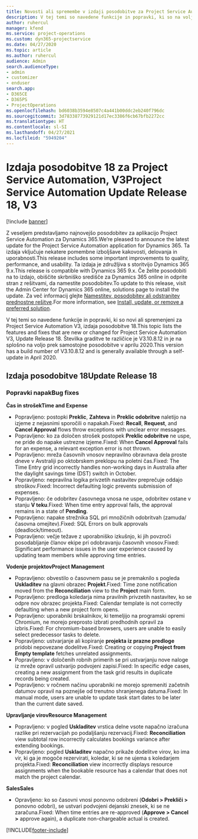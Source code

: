 ```yaml
---
title: Novosti ali spremembe v izdaji posodobitve za Project Service Automation 18, V3
description: V tej temi so navedene funkcije in popravki, ki so na voljo za Project Service Automation V3, izdaja posodobitve 18.
author: ruhercul
manager: kfend
ms.service: project-operations
ms.custom: dyn365-projectservice
ms.date: 04/27/2020
ms.topic: article
ms.author: ruhercul
audience: Admin
search.audienceType:
- admin
- customizer
- enduser
search.app:
- D365CE
- D365PS
- ProjectOperations
ms.openlocfilehash: bd6038b3594e8507c4a441b00ddc2eb240f796dc
ms.sourcegitcommit: 3d78338773929121d17ec3386f6cb67bfb2272cc
ms.translationtype: HT
ms.contentlocale: sl-SI
ms.lasthandoff: 04/27/2021
ms.locfileid: "5949204"
---
```

# <a name="project-service-automation-update-release-18-v3"></a><span data-ttu-id="42cf7-103">Izdaja posodobitve 18 za Project Service Automation, V3</span><span class="sxs-lookup"><span data-stu-id="42cf7-103">Project Service Automation Update Release 18, V3</span></span>

[!include [banner](../includes/psa-now-project-operations.md)]

<span data-ttu-id="42cf7-104">Z veseljem predstavljamo najnovejšo posodobitev za aplikacijo Project Service Automation za Dynamics 365.</span><span class="sxs-lookup"><span data-stu-id="42cf7-104">We’re pleased to announce the latest update for the Project Service Automation application for Dynamics 365.</span></span> <span data-ttu-id="42cf7-105">Ta izdaja vključuje nekatere pomembne izboljšave kakovosti, delovanja in uporabnosti.</span><span class="sxs-lookup"><span data-stu-id="42cf7-105">This release includes some important improvements to quality, performance, and usability.</span></span> <span data-ttu-id="42cf7-106">Ta izdaja je združljiva s storitvijo Dynamics 365 9.x.</span><span class="sxs-lookup"><span data-stu-id="42cf7-106">This release is compatible with Dynamics 365 9.x.</span></span> <span data-ttu-id="42cf7-107">Če želite posodobiti na to izdajo, obiščite skrbniško središče za Dynamics 365 online in odprite stran z rešitvami, da namestite posodobitev.</span><span class="sxs-lookup"><span data-stu-id="42cf7-107">To update to this release, visit the Admin Center for Dynamics 365 online, solutions page to install the update.</span></span> <span data-ttu-id="42cf7-108">Za več informacij glejte [Namestitev, posodobitev ali odstranitev prednostne rešitve](/power-platform/admin/install-remove-preferred-solution).</span><span class="sxs-lookup"><span data-stu-id="42cf7-108">For more information, see [Install, update, or remove a preferred solution](/power-platform/admin/install-remove-preferred-solution).</span></span>

<span data-ttu-id="42cf7-109">V tej temi so navedene funkcije in popravki, ki so novi ali spremenjeni za Project Service Automation V3, izdaja posodobitve 18.</span><span class="sxs-lookup"><span data-stu-id="42cf7-109">This topic lists the features and fixes that are new or changed for Project Service Automation V3, Update Release 18.</span></span> <span data-ttu-id="42cf7-110">Številka graditve te različice je V3.10.8.12 in je na splošno na voljo prek samostojne posodobitve v aprilu 2020.</span><span class="sxs-lookup"><span data-stu-id="42cf7-110">This version has a build number of V3.10.8.12 and is generally available through a self-update in April 2020.</span></span>

## <a name="update-release-18"></a><span data-ttu-id="42cf7-111">Izdaja posodobitve 18</span><span class="sxs-lookup"><span data-stu-id="42cf7-111">Update Release 18</span></span>

### <a name="bug-fixes"></a><span data-ttu-id="42cf7-112">Popravki napak</span><span class="sxs-lookup"><span data-stu-id="42cf7-112">Bug fixes</span></span>

<span data-ttu-id="42cf7-113">**Čas in strošek**</span><span class="sxs-lookup"><span data-stu-id="42cf7-113">**Time and Expense**</span></span>

- <span data-ttu-id="42cf7-114">Popravljeno: postopki **Preklic**, **Zahteva** in **Preklic odobritve** naletijo na izjeme z nejasnimi sporočili o napakah.</span><span class="sxs-lookup"><span data-stu-id="42cf7-114">Fixed: **Recall**, **Request**, and **Cancel Approval** flows throw exceptions with unclear error messages.</span></span>
- <span data-ttu-id="42cf7-115">Popravljeno: ko za določen strošek postopek **Preklic odobritve** ne uspe, ne pride do napake ustrezne izjeme.</span><span class="sxs-lookup"><span data-stu-id="42cf7-115">Fixed: When **Cancel Approval** fails for an expense, a relevant exception error is not thrown.</span></span>
- <span data-ttu-id="42cf7-116">Popravljeno: mreža časovnih vnosov nepravilno obravnava dela proste dneve v Avstraliji po oktobrskem preklopu na poletni čas.</span><span class="sxs-lookup"><span data-stu-id="42cf7-116">Fixed: The Time Entry grid incorrectly handles non-working days in Australia after the daylight savings time (DST) switch in October.</span></span>
- <span data-ttu-id="42cf7-117">Popravljeno: nepravilna logika privzetih nastavitev preprečuje oddajo stroškov.</span><span class="sxs-lookup"><span data-stu-id="42cf7-117">Fixed: Incorrect defaulting logic prevents submission of expenses.</span></span>
- <span data-ttu-id="42cf7-118">Popravljeno: če odobritev časovnega vnosa ne uspe, odobritev ostane v stanju **V teku**.</span><span class="sxs-lookup"><span data-stu-id="42cf7-118">Fixed: When time entry approval fails, the approval remains in a state of **Pending**.</span></span>
- <span data-ttu-id="42cf7-119">Popravljeno: napake strežnika SQL pri množičnih odobritvah (zamuda/časovna omejitev).</span><span class="sxs-lookup"><span data-stu-id="42cf7-119">Fixed: SQL Errors on bulk approvals (deadlock/timeout).</span></span>
- <span data-ttu-id="42cf7-120">Popravljeno: večje težave z uporabniško izkušnjo, ki jih povzroči posodabljanje članov ekipe pri odobravanju časovnih vnosov.</span><span class="sxs-lookup"><span data-stu-id="42cf7-120">Fixed: Significant performance issues in the user experience caused by updating team members while approving time entries.</span></span>

<span data-ttu-id="42cf7-121">**Vodenje projektov**</span><span class="sxs-lookup"><span data-stu-id="42cf7-121">**Project Management**</span></span>

- <span data-ttu-id="42cf7-122">Popravljeno: obvestilo o časovnem pasu se je premaknilo s pogleda **Uskladitev** na glavni obrazec **Projekt**.</span><span class="sxs-lookup"><span data-stu-id="42cf7-122">Fixed: Time zone notification moved from the **Reconciliation** view to the **Project** main form.</span></span>
- <span data-ttu-id="42cf7-123">Popravljeno: predloga koledarja nima pravilnih privzetih nastavitev, ko se odpre nov obrazec projekta.</span><span class="sxs-lookup"><span data-stu-id="42cf7-123">Fixed: Calendar template is not correctly defaulting when a new project form opens.</span></span>
- <span data-ttu-id="42cf7-124">Popravljeno: uporabniki brskalnikov, ki temeljijo na programski opremi Chromium, ne morejo preprosto izbrati predhodnih opravil za izbris.</span><span class="sxs-lookup"><span data-stu-id="42cf7-124">Fixed: For chromium-based browsers, users are unable to easily select predecessor tasks to delete.</span></span>
- <span data-ttu-id="42cf7-125">Popravljeno: ustvarjanje ali kopiranje **projekta iz prazne predloge** pridobi nepovezane dodelitve.</span><span class="sxs-lookup"><span data-stu-id="42cf7-125">Fixed: Creating or copying **Project from Empty template** fetches unrelated assignments.</span></span>
- <span data-ttu-id="42cf7-126">Popravljeno: v določenih robnih primerih se pri ustvarjanju nove naloge iz mreže opravil ustvarijo podvojeni zapisi.</span><span class="sxs-lookup"><span data-stu-id="42cf7-126">Fixed: In specific edge cases, creating a new assignment from the task grid results in duplicate records being created.</span></span>
- <span data-ttu-id="42cf7-127">Popravljeno: v ročnem načinu uporabniki ne morejo spremeniti začetnih datumov opravil na poznejše od trenutno shranjenega datuma.</span><span class="sxs-lookup"><span data-stu-id="42cf7-127">Fixed: In manual mode, users are unable to update task start dates to be later than the current date saved.</span></span>

<span data-ttu-id="42cf7-128">**Upravljanje virov**</span><span class="sxs-lookup"><span data-stu-id="42cf7-128">**Resource Management**</span></span>

- <span data-ttu-id="42cf7-129">Popravljeno: v pogled **Uskladitev** vrstica delne vsote napačno izračuna razlike pri rezervacijah po podaljšanju rezervacij.</span><span class="sxs-lookup"><span data-stu-id="42cf7-129">Fixed: **Reconciliation** view subtotal row incorrectly calculates bookings variance after extending bookings.</span></span>
- <span data-ttu-id="42cf7-130">Popravljeno: pogled **Uskladitev** napačno prikaže dodelitve virov, ko ima vir, ki ga je mogoče rezervirati, koledar, ki se ne ujema s koledarjem projekta.</span><span class="sxs-lookup"><span data-stu-id="42cf7-130">Fixed: **Reconciliation** view incorrectly displays resource assignments when the bookable resource has a calendar that does not match the project calendar.</span></span>

<span data-ttu-id="42cf7-131">**Sales**</span><span class="sxs-lookup"><span data-stu-id="42cf7-131">**Sales**</span></span>

- <span data-ttu-id="42cf7-132">Opravljeno: ko so časovni vnosi ponovno odobreni (**Odobri > Prekliči >** ponovno odobri), se ustvari podvojeni dejanski znesek, ki se ne zaračuna.</span><span class="sxs-lookup"><span data-stu-id="42cf7-132">Fixed: When time entries are re-approved (**Approve > Cancel >** approve again), a duplicate non-chargeable actual is created.</span></span>


[!INCLUDE[footer-include](../includes/footer-banner.md)]